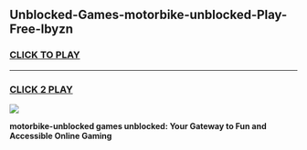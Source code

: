 
## Unblocked-Games-motorbike-unblocked-Play-Free-lbyzn
<h3>
<a href="https://premium76.site?title=motorbike-unblocked&ref=23A">CLICK TO PLAY</a></h3>
<hr>

<h3>
<a href="https://premium76.site?title=motorbike-unblocked&ref=23A">CLICK 2 PLAY</a>
  
</h3>

<a href="https://premium76.site?title=motorbike-unblocked&ref=23A"><img src="https://clearcache.store/games.png"></a>


**motorbike-unblocked games unblocked: Your Gateway to Fun and Accessible Online Gaming**
